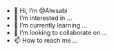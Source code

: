 - 👋 Hi, I’m @Alwsabi
- 👀 I’m interested in ...
- 🌱 I’m currently learning ...
- 💞️ I’m looking to collaborate on ...
- 📫 How to reach me ...

<!---
Alwsabi/Alwsabi is a ✨ special ✨ repository because its `README.md` (this file) appears on your GitHub profile.
You can click the Preview link to take a look at your changes.
--->
